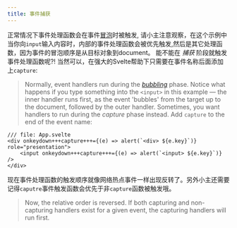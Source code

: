 ```yaml
---
title: 事件捕获
---
```


正常情况下事件处理函数会在事件[冒泡](https://developer.mozilla.org/en-US/docs/Learn/JavaScript/Building_blocks/Event_bubbling)时被触发, 请小主注意观察，在这个示例中当你向`input`输入内容时，内部的事件处理函数会被优先触发,然后是其它处理函数，因为事件的冒泡顺序是从目标对象到document。
能不能在 _捕获_ 阶段就触发事件处理函数呢?! 当然可以，在强大的Svelte帮助下只需要在事件名称后面添加上`capture`:
> Normally, event handlers run during the [_bubbling_](https://developer.mozilla.org/en-US/docs/Learn/JavaScript/Building_blocks/Event_bubbling) phase. Notice what happens if you type something into the `<input>` in this example — the inner handler runs first, as the event 'bubbles' from the target up to the document, followed by the outer handler.
Sometimes, you want handlers to run during the _capture_ phase instead. Add `capture` to the end of the event name:

```svelte
/// file: App.svelte
<div onkeydown+++capture+++={(e) => alert(`<div> ${e.key}`)} role="presentation">
	<input onkeydown+++capture+++={(e) => alert(`<input> ${e.key}`)} />
</div>
```

现在事件处理函数的触发顺序就像网络热点事件一样出现反转了。另外小主还需要记得`caputre`事件触发函数会优先于非`capture`函数被触发哦。
> Now, the relative order is reversed. If both capturing and non-capturing handlers exist for a given event, the capturing handlers will run first.
